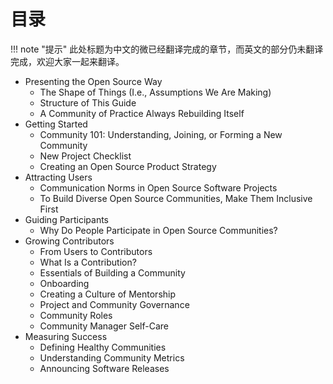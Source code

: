 # 目录

!!! note "提示"
    此处标题为中文的微已经翻译完成的章节，而英文的部分仍未翻译完成，欢迎大家一起来翻译。

- Presenting the Open Source Way
    - The Shape of Things (I.e., Assumptions We Are Making)
    - Structure of This Guide
    - A Community of Practice Always Rebuilding Itself
- Getting Started
    - Community 101: Understanding, Joining, or Forming a New Community
    - New Project Checklist
    - Creating an Open Source Product Strategy
- Attracting Users
    - Communication Norms in Open Source Software Projects
    - To Build Diverse Open Source Communities, Make Them Inclusive First
- Guiding Participants
    - Why Do People Participate in Open Source Communities?
- Growing Contributors
    - From Users to Contributors
    - What Is a Contribution?
    - Essentials of Building a Community
    - Onboarding
    - Creating a Culture of Mentorship
    - Project and Community Governance
    - Community Roles
    - Community Manager Self-Care
- Measuring Success
    - Defining Healthy Communities
    - Understanding Community Metrics
    - Announcing Software Releases
